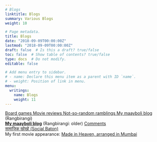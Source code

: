 ```yaml
---
# Blogs
linktitle: Blogs
summary: Various Blogs
weight: 10

# Page metadata.
title: Blogs
date: "2018-09-09T00:00:00Z"
lastmod: "2018-09-09T00:00:00Z"
draft: false  # Is this a draft? true/false
toc: false  # Show table of contents? true/false
type: docs  # Do not modify.
editable: false

# Add menu entry to sidebar.
# - name: Declare this menu item as a parent with ID `name`.
# - weight: Position of link in menu.
menu:
  writings:
    name: Blogs
    weight: 11
---
```


<TD><A HREF=http://excellentboardgames.blogspot.com/>Board games
</A></TD></TR>
<TR>
<TD><A HREF=http://aschig-moviereviews.blogspot.com/>Movie reviews
</A></TD></TR>
<TR>
<TD><A HREF=http://aschig.blogspot.com/>Not-so-random ramblings
</A></TD></TR>

<TR>
<TD>
<A HREF=http://www.maayboli.com/blog/245>My maayboli blog</B></A>
(Rangbirangi)<BR>
</TD>
</TR>
<TR>
<TD>
<A
HREF="http://www.maayboli.com/hitguj/messages/58489/80992.html?1140933066"><B>My
maayboli blog</B></A> (Rangbirangi: older) <A
HREF="http://www.maayboli.com/hitguj/messages/58489/80993.html">Comments</A><BR>
</TD>
</TR>
<TR>
<TD>
<A
HREF="social_baton">&#2360;&#2366;&#2350;&#2366;&#2332;&#2367;&#2325;
&#2326;&#2379;&#2326;&#2379;
(Social Baton)</A><BR>
</TD>
</TR>

<TR><TD>
My first movie appearance:
<A HREF=http://video.google.com/videoplay?docid=-716902219906451345>
Made in Heaven, arranged in Mumbai</A>
</TD></TR>